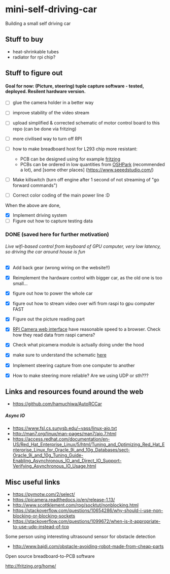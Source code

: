 # mini-self-driving-car
Building a small self driving car


## Stuff to buy
- heat-shrinkable tubes
- radiator for rpi chip?


## Stuff to figure out

#### Goal for now: (Picture, steering) tuple capture software - tested, deployed. Resilent hardware version.
- [ ] glue the camera holder in a better way
- [ ] improve stability of the video stream

- [ ] upload simplified & corrected schematic of motor control board to this repo (can be done via fritzing)
- [ ] more civilised way to turn off RPI
- [ ] how to make breadboard host for L293 chip more resistant:
    - PCB can be designed using for example [fritzing](fritzing.org)
    - PCBs can be ordered in low quantities from [OSHPark](https://oshpark.com/) (recommended a lot), and [some other places] (https://www.seeedstudio.com/)
- [ ] Make killswitch (turn off engine after 1 second of not streaming of "go forward commands")
- [ ] Correct color coding of the main power line :D


When the above are done, 
- [X] Implement driving system
- [ ] Figure out how to capture testing data        

### DONE (saved here for further motivation)
######  Live wifi-based control from keyboard of GPU computer, very low latency, so driving the car around house is fun
- [X] Add back gear (wrong wiring on the website!!)
- [X] Reimplement the hardware control with bigger car, as the old one is too small...
- [x] figure out how to power the whole car
- [X] figure out how to stream video over wifi from raspi to gpu computer FAST
- [X] Figure out the picture reading part
- [X] [RPI Camera web interface](http://elinux.org/RPi-Cam-Web-Interface) have reasonable speed to a browser.
           Check how they read data from raspi camera?
- [X] Check what picamera module is actually doing under the hood
- [x] make sure to understand the schematic [here](https://business.tutsplus.com/tutorials/controlling-dc-motors-using-python-with-a-raspberry-pi--cms-20051)      
- [X] Implement steering capture from one computer to another
- [X] How to make steering more reliable? Are we using UDP or sth???
    

## Links and resources found around the web

- https://github.com/hamuchiwa/AutoRCCar

##### Async IO
- https://www.fsl.cs.sunysb.edu/~vass/linux-aio.txt
- http://man7.org/linux/man-pages/man7/aio.7.html
- https://access.redhat.com/documentation/en-US/Red_Hat_Enterprise_Linux/5/html/Tuning_and_Optimizing_Red_Hat_Enterprise_Linux_for_Oracle_9i_and_10g_Databases/sect-Oracle_9i_and_10g_Tuning_Guide-Enabling_Asynchronous_IO_and_Direct_IO_Support-Verifying_Asynchronous_IO_Usage.html


## Misc useful links

- https://pymotw.com/2/select/
- https://picamera.readthedocs.io/en/release-1.13/
- http://www.scottklement.com/rpg/socktut/nonblocking.html
- https://stackoverflow.com/questions/10654286/why-should-i-use-non-blocking-or-blocking-sockets
- https://stackoverflow.com/questions/1099672/when-is-it-appropriate-to-use-udp-instead-of-tcp

Some person using interesting ultrasound sensor for obstacle detection
- http://www.bajdi.com/obstacle-avoiding-robot-made-from-cheap-parts

Open source breadboard-to-PCB software

http://fritzing.org/home/
